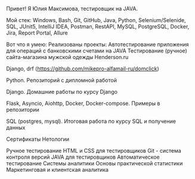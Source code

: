 Привет!
Я Юлия Максимова, тестировщик на JAVA.

Мой стек:
Windows, Bash, Git, GitHub, Java, Python, Selenium/Selenide, SQL, JUnit5, IntelliJ IDEA, Postman, RestAPI, MySQL, PostgreSQL, Docker, Jira, Report Portal, Allure

Вот что я умею:
Реализованы проекты:
Автотестирование приложения для операций с банковскими счетами на JAVA 
Тестирование (ручное) сайта-магазина мужской одежды Henderson.ru


Django, drf (https://github.com/mikepro-alfamail-ru/domclick)

Python. Репозиторий с дипломной работой

Django. Домашние работы по курсу Django

Flask, Asyncio, Aiohttp, Docker, Docker-compose. Примеры в репозитории

SQL (postgres, mysql). Итоговая работа по курсу SQL и получение данных

Сертификаты Нетологии

Ручное тестирование
HTML и CSS для тестировщиков
Git - система контроля версий
JAVA для тестировщиков
Автоматическое тестирование
Системы аналитики
Основы практической статистики
Маркетинговая и клиентская аналитика

